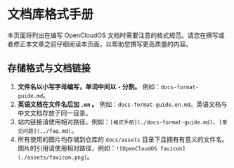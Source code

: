 # 文档库格式手册

本页面将列出在编写 OpenCloudOS 文档时需要注意的格式规范。请您在撰写或者修正本文章之前仔细阅读本页面，以帮助您撰写更高质量的内容。

## 存储格式与文档链接

1. **文件名以小写字母编写，单词中间以 `-` 分割。** 例如：`docs-format-guide.md`。
2. **英语文档在文件名后加 `.en` 。** 例如：`docs-format-guide.en.md`。英语文档与中文文档存放于同一目录。
3. 站内链接请使用相对路径，例如：`[格式手册](./docs-format-guide.md)`、`[常见问题](../faq.md)`。
4. 所有使用的图片均存储到仓库的 `docs/assets` 目录下且拥有有意义的文件名。图片的引用请使用相对路径，例如：`![OpenCloudOS favicon](./assets/favicon.png)`。
